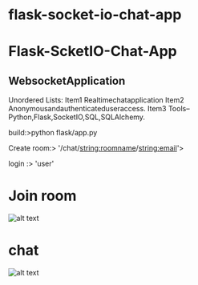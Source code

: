 # flask-socket-io-chat-app
# Flask-ScketIO-Chat-App
## WebsocketApplication
Unordered Lists:
Item1 Realtimechatapplication Item2 Anonymousandauthenticateduseraccess.
Item3 Tools–Python,Flask,SocketIO,SQL,SQLAlchemy.


build:>python flask/app.py

Create room:> '/chat/<string:roomname>/<string:email>'>

login :> 'user'

# Join room

![alt text](https://github.com/Nur-A-Alam1997/flask-socket-io-chat-app/blob/flask-socketIO-chatApp/flask/screenshots/join_room.png?raw=true)

# chat

![alt text](https://github.com/Nur-A-Alam1997/flask-socket-io-chat-app/blob/flask-socketIO-chatApp/flask/screenshots/chat.png?raw=true)